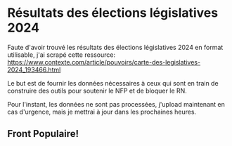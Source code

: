 # Résultats des élections législatives 2024

Faute d'avoir trouvé les résultats des élections législatives 2024 en format utilisable, j'ai scrapé cette ressource: https://www.contexte.com/article/pouvoirs/carte-des-legislatives-2024_193466.html

Le but est de fournir les données nécessaires à ceux qui sont en train de construire des outils pour soutenir le NFP et de bloquer le RN. 

Pour l'instant, les données ne sont pas processées, j'upload maintenant en cas d'urgence, mais je mettrai à jour dans les prochaines heures. 

## Front Populaire!
